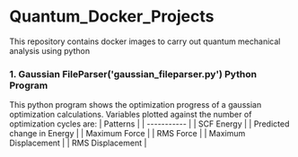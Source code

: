 # Quantum_Docker_Projects
This repository contains docker images to carry out quantum mechanical analysis using python

### 1. Gaussian FileParser('gaussian_fileparser.py') Python Program
This python program shows the optimization progress of a gaussian optimization calculations. Variables plotted against the number of optimization cycles are:
| Patterns |
| ----------- |
| SCF Energy |
| Predicted change in Energy |
| Maximum Force |
| RMS     Force |
| Maximum Displacement |
| RMS     Displacement |
 